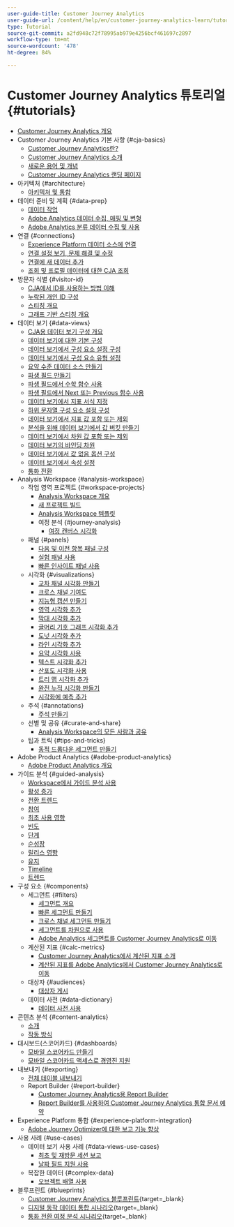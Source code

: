 ```yaml
---
user-guide-title: Customer Journey Analytics
user-guide-url: /content/help/en/customer-journey-analytics-learn/tutorials/overview.html
type: Tutorial
source-git-commit: a2fd948c72f78995ab979e4256bcf461697c2897
workflow-type: tm+mt
source-wordcount: '478'
ht-degree: 84%

---
```



# Customer Journey Analytics 튜토리얼 {#tutorials}

+ [Customer Journey Analytics 개요](overview.md)
+ Customer Journey Analytics 기본 사항 {#cja-basics}
   + [Customer Journey Analytics란?](cja-basics/what-is-customer-journey-analytics.md)
   + [Customer Journey Analytics 소개](cja-basics/understanding-customer-journey-analytics.md)
   + [새로운 용어 및 개념](cja-basics/new-terms-and-concepts-in-cja.md)
   + [Customer Journey Analytics 랜딩 페이지](cja-basics/customer-journey-analytics-landing-page.md)
+ 아키텍처 {#architecture}
   + [아키텍처 및 통합](architecture/architecture-and-integrations-of-cja.md)
+ 데이터 준비 및 계획 {#data-prep}
   + [데이터 작업](data-prep/working-with-data-in-cja.md)
   + [Adobe Analytics 데이터 수집, 매핑 및 변형](data-prep/ingest-map-and-transform-adobe-analytics-data.md)
   + [Adobe Analytics 분류 데이터 수집 및 사용](data-prep/ingest-and-use-analytics-classifications.md)
+ 연결 {#connections}
   + [Experience Platform 데이터 소스에 연결](connections/connecting-customer-journey-analytics-to-data-sources-in-platform.md)
   + [연결 설정 보기, 문제 해결 및 수정](connections/connections-details-experience-in-cja.md)
   + [연결에 새 데이터 추가](connections/add-past-data-to-an-existing-connection-in-cja.md)
   + [조회 및 프로필 데이터에 대한 CJA 조회](connections/cja-lookup-data.md)
+ 방문자 식별 {#visitor-id}
   + [CJA에서 ID를 사용하는 방법 이해](visitor-id/understanding-how-customer-journey-analytics-uses-identity.md)
   + [누락된 개인 ID 구성](visitor-id/configure-missing-person-id.md)
   + [스티칭 개요](visitor-id/overview-of-stitching.md)
   + [그래프 기반 스티칭 개요](visitor-id/graph-based-stitching-overview.md)
+ 데이터 보기 {#data-views}
   + [CJA용 데이터 보기 구성 개요](data-views/overview-of-configuring-data-views-for-cja.md)
   + [데이터 보기에 대한 기본 구성](data-views/basic-configuration-for-data-views.md)
   + [데이터 보기에서 구성 요소 설정 구성](data-views/configuring-component-settings-in-data-views.md)
   + [데이터 보기에서 구성 요소 유형 설정](data-views/component-type-settings-in-data-views.md)
   + [요약 수준 데이터 소스 만들기](data-views/create-summary-level-data-sources.md)
   + [파생 필드 만들기](data-views/derived-fields-in-cja.md)
   + [파생 필드에서 수학 함수 사용](data-views/use-the-math-function-in-derived-fields.md)
   + [파생 필드에서 Next 또는 Previous 함수 사용](data-views/use-the-next-previous-function-in-derived-fields.md)
   + [데이터 보기에서 지표 서식 지정](data-views/formatting-metrics-in-data-views.md)
   + [하위 문자열 구성 요소 설정 구성](data-views/configure-substring-component-settings.md)
   + [데이터 보기에서 지표 값 포함 또는 제외](data-views/include-or-exclude-metric-values-in-data-views.md)
   + [분석을 위해 데이터 보기에서 값 버킷 만들기](data-views/creating-value-buckets-in-data-views-for-analysis.md)
   + [데이터 보기에서 차원 값 포함 또는 제외](data-views/include-or-exclude-dimension-values-in-data-views.md)
   + [데이터 보기의 바인딩 차원](data-views/binding-dimensions-in-data-views.md)
   + [데이터 보기에서 값 없음 옵션 구성](data-views/configure-no-value-options-in-data-views.md)
   + [데이터 보기에서 속성 설정](data-views/attribution-settings-in-data-views.md)
   + [통화 전환](data-views/currency-conversion.md)
+ Analysis Workspace {#analysis-workspace}
   + 작업 영역 프로젝트 {#workspace-projects}
      + [Analysis Workspace 개요](analysis-workspace/workspace-projects/analysis-workspace-overview.md)
      + [새 프로젝트 빌드](analysis-workspace/workspace-projects/build-a-new-project.md)
      + [Analysis Workspace 템플릿](analysis-workspace/workspace-projects/analysis-workspace-templates.md)
      + 여정 분석 {#journey-analysis}
         + [여정 캔버스 시각화](analysis-workspace/workspace-projects/journey-analysis/journey-canvas-viz.md)
   + 패널 {#panels}
      + [다음 및 이전 항목 패널 구성](analysis-workspace/panels/configure-next-previous-item-panel.md)
      + [실험 패널 사용](analysis-workspace/panels/use-the-experimentation-panel.md)
      + [빠른 인사이트 패널 사용](analysis-workspace/panels/use-the-quick-insights-panel.md)
   + 시각화 {#visualizations}
      + [교차 채널 시각화 만들기](analysis-workspace/visualizations/creating-cross-channel-visualizations-in-customer-journey-analytics.md)
      + [크로스 채널 기여도](analysis-workspace/visualizations/cross-channel-attribution-in-customer-journey-analytics.md)
      + [지능형 캡션 만들기](analysis-workspace/visualizations/intelligent-captions.md)
      + [영역 시각화 추가](analysis-workspace/visualizations/add-area-visualizations.md)
      + [막대 시각화 추가](analysis-workspace/visualizations/add-bar-visualizations.md)
      + [글머리 기호 그래프 시각화 추가](analysis-workspace/visualizations/add-bullet-graph-visualizations.md)
      + [도넛 시각화 추가](analysis-workspace/visualizations/add-donut-visualizations.md)
      + [라인 시각화 추가](analysis-workspace/visualizations/add-line-visualizations.md)
      + [요약 시각화 사용](analysis-workspace/visualizations/use-summary-visualizations.md)
      + [텍스트 시각화 추가](analysis-workspace/visualizations/add-text-visualizations.md)
      + [산포도 시각화 사용](analysis-workspace/visualizations/use-scatterplot-visualizations.md)
      + [트리 맵 시각화 추가](analysis-workspace/visualizations/add-treemap-visualizations.md)
      + [완전 누적 시각화 만들기](analysis-workspace/visualizations/create-stacked-visualizations.md)
      + [시각화에 예측 추가](analysis-workspace/visualizations/forecasting.md)
   + 주석 {#annotations}
      + [주석 만들기](analysis-workspace/annotations/create-an-annotation.md)
   + 선별 및 공유 {#curate-and-share}
      + [Analysis Workspace의 모든 사람과 공유](analysis-workspace/curate-and-share/share-with-anyone-in-analysis-workspace.md)
   + 팁과 트릭 {#tips-and-tricks}
      + [동적 드롭다운 세그먼트 만들기](analysis-workspace/tips-and-tricks/dynamic-drop-downs.md)
+ Adobe Product Analytics {#adobe-product-analytics}
   + [Adobe Product Analytics 개요](adobe-product-analytics/adobe-product-analytics-overview.md)
+ 가이드 분석 {#guided-analysis}
   + [Workspace에서 가이드 분석 사용](guided-analysis/guided-analysis-in-workspace.md)
   + [활성 증가](guided-analysis/active-growth.md)
   + [전환 트렌드](guided-analysis/conversion-trends.md)
   + [참여](guided-analysis/engagement.md)
   + [최초 사용 영향](guided-analysis/first-use-impact.md)
   + [빈도](guided-analysis/frequency.md)
   + [단계](guided-analysis/funnel.md)
   + [순성장](guided-analysis/net-growth.md)
   + [릴리스 영향](guided-analysis/release-impact.md)
   + [유지](guided-analysis/retention.md)
   + [Timeline](guided-analysis/timeline.md)
   + [트렌드](guided-analysis/trends.md)
+ 구성 요소 {#components}
   + 세그먼트 {#filters}
      + [세그먼트 개요](components/filters/introduction-to-filters-in-cja.md)
      + [빠른 세그먼트 만들기](components/filters/create-a-quick-filter.md)
      + [크로스 채널 세그먼트 만들기](components/filters/creating-cross-channel-filters-in-customer-journey-analytics.md)
      + [세그먼트를 차원으로 사용](components/filters/use-filters-as-dimensions.md)
      + [Adobe Analytics 세그먼트를 Customer Journey Analytics로 이동](components/filters/moving-adobe-analytics-segments-to-customer-journey-analytics.md)
   + 계산된 지표 {#calc-metrics}
      + [Customer Journey Analytics에서 계산된 지표 소개](components/calc-metrics/introduction-to-calculated-metrics-in-customer-journey-analytics.md)
      + [계산된 지표를 Adobe Analytics에서 Customer Journey Analytics로 이동](components/calc-metrics/moving-your-calculated-metrics-from-adobe-analytics-to-customer-journey-analytics.md)
   + 대상자 {#audiences}
      + [대상자 게시](components/audiences/audience-publishing-for-cja.md)
   + 데이터 사전 {#data-dictionary}
      + [데이터 사전 사용](components/data-dictionary/use-data-dictionary.md)
+ 콘텐츠 분석 {#content-analytics}
   + [소개](content-analytics/introduction-to-content-analytics.md)
   + [작동 방식](content-analytics/how-it-works.md)
+ 대시보드(스코어카드) {#dashboards}
   + [모바일 스코어카드 만들기](dashboards/create-a-mobile-scorecard.md)
   + [모바일 스코어카드 액세스로 경영진 지원](dashboards/assist-executives-to-access-mobile-scorecards.md)
+ 내보내기 {#exporting}
   + [전체 테이블 내보내기](exporting/full-table-export.md)
   + Report Builder {#report-builder}
      + [Customer Journey Analytics용 Report Builder](exporting/report-builder/report-builder-for-customer-journey-analytics.md)
      + [Report Builder를 사용하여 Customer Journey Analytics 통합 문서 예약](exporting/report-builder/schedule-cja-workbooks-using-report-builder.md)
+ Experience Platform 통합 {#experience-platform-integration}
   + [Adobe Journey Optimizer에 대한 보고 기능 향상](experience-platform-integration/enhanced-reporting-for-adobe-journey-optimizer.md)
+ 사용 사례 {#use-cases}
   + 데이터 보기 사용 사례 {#data-views-use-cases}
      + [최초 및 재방문 세션 보고](use-cases/data-views-use-cases/first-time-and-returning-sessions.md)
      + [날짜 필드 지원 사용](use-cases/data-views-use-cases/leverage-date-field-support.md)
   + 복잡한 데이터 {#complex-data}
      + [오브젝트 배열 사용](use-cases/complex-data/object-arrays-in-cja.md)
+ 블루프린트 {#blueprints}
   + [Customer Journey Analytics 블루프린트](https://experienceleague.adobe.com/en/docs/blueprints-learn/architecture/customer-journey-analytics/overview){target=_blank}
   + [디지털 동작 데이터 통합 시나리오](https://experienceleague.adobe.com/ko/docs/analytics-platform/using/cja-usecases/cross-channel/cross-channel){target=_blank}
   + [통화 전환 여정 분석 시나리오](https://experienceleague.adobe.com/en/docs/analytics-platform/using/cja-usecases/cross-channel/call-center){target=_blank}
